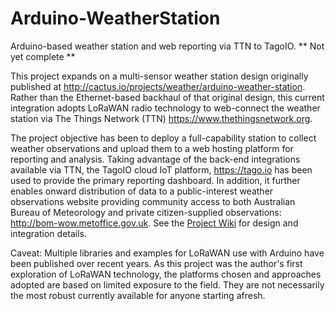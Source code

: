 # Arduino-WeatherStation
Arduino-based weather station and web reporting via TTN to TagoIO.     ** Not yet complete **

This project expands on a multi-sensor weather station design originally published at http://cactus.io/projects/weather/arduino-weather-station. Rather than the Ethernet-based backhaul of that original design, this current integration adopts LoRaWAN radio technology to web-connect the weather station via The Things Network (TTN) https://www.thethingsnetwork.org. 

The project objective has been to deploy a full-capability station to collect weather observations and upload them to a web hosting platform for reporting and analysis. Taking advantage of the back-end integrations available via TTN, the TagoIO cloud IoT platform, https://tago.io has been used to provide the primary reporting dashboard. In addition, it further enables onward distribution of data to a public-interest weather observations website providing community access to both Australian Bureau of Meteorology and private citizen-supplied observations: http://bom-wow.metoffice.gov.uk. See the [Project Wiki](../../wiki) for design and integration details.

Caveat:  Multiple libraries and examples for LoRaWAN use with Arduino have been published over recent years.  As this project was the author's first exploration of LoRaWAN technology, the platforms chosen and approaches adopted are based on limited exposure to the field.  They are not necessarily the most robust currently available for anyone starting afresh.
